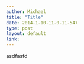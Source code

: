 ```yaml
---
author: Michael
title: "Title"
date: 2014-1-10-11-0-11-547
type: post
layout: default
link: 
---
```

asdfasfd